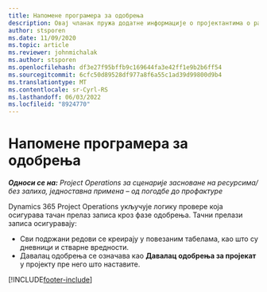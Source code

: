 ```yaml
---
title: Напомене програмера за одобрења
description: Овај чланак пружа додатне информације о пројектантима о раду са одобрењима.
author: stsporen
ms.date: 11/09/2020
ms.topic: article
ms.reviewer: johnmichalak
ms.author: stsporen
ms.openlocfilehash: df3e27f95bffb9c169644fa3e42ff1e9b2b6ff54
ms.sourcegitcommit: 6cfc50d89528df977a8f6a55c1ad39d99800d9b4
ms.translationtype: MT
ms.contentlocale: sr-Cyrl-RS
ms.lasthandoff: 06/03/2022
ms.locfileid: "8924770"
---
```

# <a name="developer-notes-for-approvals"></a>Напомене програмера за одобрења

_**Односи се на:** Project Operations за сценарије засноване на ресурсима/без залиха, једноставна примена – од погодбе до профактуре_

Dynamics 365 Project Operations укључује логику провере која осигурава тачан прелаз записа кроз фазе одобрења. Тачни прелази записа осигуравају: 

  - Сви подржани редови се креирају у повезаним табелама, као што су дневници и стварне вредности.
  - Давалац одобрења се означава као **Давалац одобрења за пројекат** у пројекту пре него што наставите.


[!INCLUDE[footer-include](../includes/footer-banner.md)]